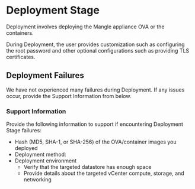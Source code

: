 # Deployment Stage

Deployment involves deploying the Mangle appliance OVA or the containers.

During Deployment, the user provides customization such as configuring the root password and other optional configurations such as providing TLS certificates.

## **Deployment Failures**

We have not experienced many failures during Deployment. If any issues occur, provide the Support Information from below.

### **Support Information**

Provide the following information to support if encountering Deployment Stage failures:

* Hash \(MD5, SHA-1, or SHA-256\) of the OVA/container images you deployed
* Deployment method:
* Deployment environment
  * Verify that the targeted datastore has enough space
  * Provide details about the targeted vCenter compute, storage, and networking

